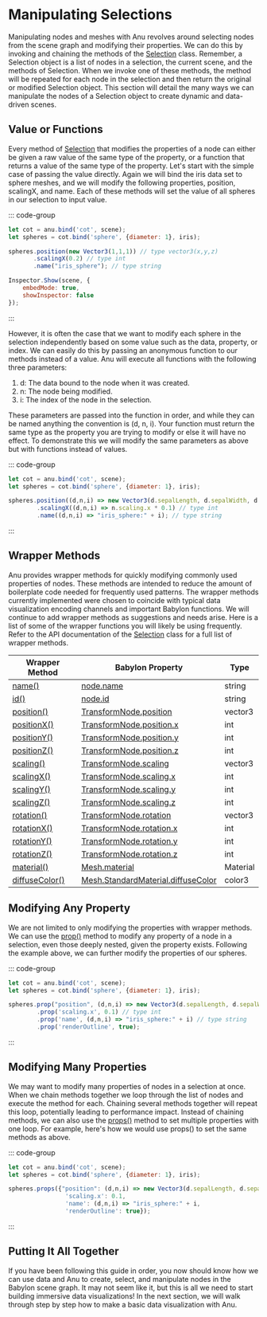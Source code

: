 <script setup>
  import multiView from "../vue_components/multiView.vue"
  import inlineView from "../vue_components/inlineView.vue"
  import { modValue } from '../anu-examples/Selections/mod_value';
import { modFunction } from '../anu-examples/Selections/mod_function';
import { prop } from '../anu-examples/Selections/prop';
import { props } from '../anu-examples/Selections/props';

</script>

<multiView>

# Manipulating Selections
Manipulating nodes and meshes with Anu revolves around selecting nodes from the scene graph and modifying their properties. We can do this by invoking and chaining the methods of the [Selection](../api/classes/Selection.html) class. Remember, a Selection object is a list of nodes in a selection, the current scene, and the methods of Selection. When we invoke one of these methods, the method will be repeated for each node in the selection and then return the original or modified Selection object. This section will detail the many ways we can manipulate the nodes of a Selection object to create dynamic and data-driven scenes.  

## Value or Functions
Every method of [Selection](../api/classes/Selection.html) that modifies the properties of a node can either be given a raw value of the same type of the property, or a function that returns a value of the same type of the property. Let's start with the simple case of passing the value directly. Again we will bind the iris data set to sphere meshes, and we will modify the following properties, position, scalingX, and name. Each of these methods will set the value of all spheres in our selection to input value.

::: code-group
```js [js]
let cot = anu.bind('cot', scene);
let spheres = cot.bind('sphere', {diameter: 1}, iris);

spheres.position(new Vector3(1,1,1)) // type vector3(x,y,z)
       .scalingX(0.2) // type int
       .name("iris_sphere"); // type string

Inspector.Show(scene, {
    embedMode: true,
    showInspector: false
});
```
::: 

<inlineView :scene="modValue" :inspector="true" />

However, it is often the case that we want to modify each sphere in the selection independently based on some value such as the data, property, or index. We can easily do this by passing an anonymous function to our methods instead of a value. Anu will execute all functions with the following three parameters:

1. d: The data bound to the node when it was created.
2. n: The node being modified.
3. i: The index of the node in the selection.
 
These parameters are passed into the function in order, and while they can be named anything the convention is (d, n, i). Your function must return the same type as the property you are trying to modify or else it will have no effect. To demonstrate this we will modify the same parameters as above but with functions instead of values. 

::: code-group
```js [js]
let cot = anu.bind('cot', scene);
let spheres = cot.bind('sphere', {diameter: 1}, iris);

spheres.position((d,n,i) => new Vector3(d.sepalLength, d.sepalWidth, d.petalWidth)) // type vector3(x,y,z)
        .scalingX((d,n,i) => n.scaling.x * 0.1) // type int
        .name((d,n,i) => "iris_sphere:" + i); // type string
```
::: 

<inlineView :scene="modFunction" />


## Wrapper Methods

Anu provides wrapper methods for quickly modifying commonly used properties of nodes. These methods are intended to reduce the amount of boilerplate code needed for frequently used patterns. The wrapper methods currently implemented were chosen to coincide with typical data visualization encoding channels and important Babylon functions. We will continue to add wrapper methods as suggestions and needs arise. Here is a list of some of the wrapper functions you will likely be using frequently. Refer to the API documentation of the [Selection](../api/classes/Selection.html) class for a full list of wrapper methods.

| Wrapper Method | Babylon Property | Type 
| ----------- | ----------- | ----------- |
| [name()](../api/classes/Selection.html#name)     | [node.name](https://doc.babylonjs.com/typedoc/classes/BABYLON.Node#name) | string
| [id()](../api/classes/Selection.html#id)   | [node.id](https://doc.babylonjs.com/typedoc/classes/BABYLON.Node#id) | string
| [position()](../api/classes/Selection.html#position)   | [TransformNode.position](https://doc.babylonjs.com/typedoc/classes/BABYLON.TransformNode#position) | vector3
| [positionX()](../api/classes/Selection.html#positionx)   | [TransformNode.position.x](https://doc.babylonjs.com/typedoc/classes/BABYLON.TransformNode#position) | int
| [positionY()](../api/classes/Selection.html#positiony)   | [TransformNode.position.y](https://doc.babylonjs.com/typedoc/classes/BABYLON.TransformNode#position) | int
| [positionZ()](../api/classes/Selection.html#positionz)   | [TransformNode.position.z](https://doc.babylonjs.com/typedoc/classes/BABYLON.TransformNode#position) | int
| [scaling()](../api/classes/Selection.html#scaling)   | [TransformNode.scaling](https://doc.babylonjs.com/typedoc/classes/BABYLON.TransformNode#scaling) | vector3
| [scalingX()](../api/classes/Selection.html#scalingx)   | [TransformNode.scaling.x](https://doc.babylonjs.com/typedoc/classes/BABYLON.TransformNode#scaling) | int
| [scalingY()](../api/classes/Selection.html#scalingy)   | [TransformNode.scaling.y](https://doc.babylonjs.com/typedoc/classes/BABYLON.TransformNode#scaling) | int
| [scalingZ()](../api/classes/Selection.html#scalingz)   | [TransformNode.scaling.z](https://doc.babylonjs.com/typedoc/classes/BABYLON.TransformNode#scaling) | int
| [rotation()](../api/classes/Selection.html#rotation)   | [TransformNode.rotation](https://doc.babylonjs.com/typedoc/classes/BABYLON.TransformNode#rotation) | vector3
| [rotationX()](../api/classes/Selection.html#rotationx)   | [TransformNode.rotation.x](https://doc.babylonjs.com/typedoc/classes/BABYLON.TransformNode#rotation) | int
| [rotationY()](../api/classes/Selection.html#rotationy)   | [TransformNode.rotation.y](https://doc.babylonjs.com/typedoc/classes/BABYLON.TransformNode#rotation) | int
| [rotationZ()](../api/classes/Selection.html#rotationz)   | [TransformNode.rotation.z](https://doc.babylonjs.com/typedoc/classes/BABYLON.TransformNode#rotation) | int
| [material()](../api/classes/Selection.html#material)   | [Mesh.material](https://doc.babylonjs.com/typedoc/classes/BABYLON.StandardMaterial) | Material
| [diffuseColor()](../api/classes/Selection.html#diffusecolor)   | [Mesh.StandardMaterial.diffuseColor](https://doc.babylonjs.com/typedoc/classes/BABYLON.StandardMaterial#diffuseColor) | color3

## Modifying Any Property

We are not limited to only modifying the properties with wrapper methods. We can use the [prop()](../api/classes/Selection.html#prop) method to modify any property of a node in a selection, even those deeply nested, given the property exists. Following the example above, we can further modify the properties of our spheres.

::: code-group
```js [js]
let cot = anu.bind('cot', scene);
let spheres = cot.bind('sphere', {diameter: 1}, iris);

spheres.prop("position", (d,n,i) => new Vector3(d.sepalLength, d.sepalWidth, d.petalWidth)) // type vector3(x,y,z)
        .prop('scaling.x', 0.1) // type int
        .prop('name', (d,n,i) => "iris_sphere:" + i) // type string
        .prop('renderOutline', true);
```
::: 

<inlineView :scene="prop" />


## Modifying Many Properties

We may want to modify many properties of nodes in a selection at once. When we chain methods together we loop through the list of nodes and execute the method for each. Chaining several methods together will repeat this loop, potentially leading to performance impact. Instead of chaining methods, we can also use the [props()](../api/classes/Selection.html#props) method to set multiple properties with one loop. For example, here's how we would use props() to set the same methods as above.

::: code-group
```js [js]
let cot = anu.bind('cot', scene);
let spheres = cot.bind('sphere', {diameter: 1}, iris);

spheres.props({"position": (d,n,i) => new Vector3(d.sepalLength, d.sepalWidth, d.petalWidth),
                'scaling.x': 0.1,
                'name': (d,n,i) => "iris_sphere:" + i,
                'renderOutline': true});
```
::: 

<inlineView :scene="props" />

## Putting It All Together

If you have been following this guide in order, you now should know how we can use data and Anu to create, select, and manipulate nodes in the Babylon scene graph. It may not seem like it, but this is all we need to start building immersive data visualizations! In the next section, we will walk through step by step how to make a basic data visualization with Anu. 

</multiView>